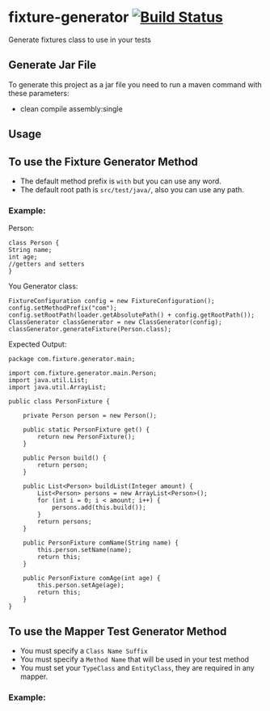 # fixture-generator [![Build Status](https://travis-ci.org/robsonbittencourt/fixture-generator.svg?branch=master)](https://travis-ci.org/robsonbittencourt/fixture-generator)
Generate fixtures class to use in your tests

## Generate Jar File

To generate this project as a jar file you need to run a maven command with these parameters:
- clean compile assembly:single

## Usage

## To use the Fixture Generator Method
- The default method prefix is `with` but you can use any word.
- The default root path is `src/test/java/`, also you can use any path.

### Example:

Person:
```
class Person {
String name;
int age;
//getters and setters
}
```
You Generator class:
```
FixtureConfiguration config = new FixtureConfiguration();
config.setMethodPrefix("com");
config.setRootPath(loader.getAbsolutePath() + config.getRootPath());
ClassGenerator classGenerator = new ClassGenerator(config);
classGenerator.generateFixture(Person.class);
```
Expected Output:
```
package com.fixture.generator.main;

import com.fixture.generator.main.Person;
import java.util.List;
import java.util.ArrayList;

public class PersonFixture {

	private Person person = new Person();

	public static PersonFixture get() {
		return new PersonFixture();
	}

	public Person build() {
		return person;
	}

	public List<Person> buildList(Integer amount) {
		List<Person> persons = new ArrayList<Person>();
		for (int i = 0; i < amount; i++) {
			persons.add(this.build());
		}
		return persons;
	}

	public PersonFixture comName(String name) {
		this.person.setName(name);
		return this;
	}

	public PersonFixture comAge(int age) {
		this.person.setAge(age);
		return this;
	}
}
```
## To use the Mapper Test Generator Method
- You must specify a `Class Name Suffix`
- You must specify a `Method Name` that will be used in your test method
- You must set your `TypeClass` and `EntityClass`, they are required in any mapper.

### Example:
